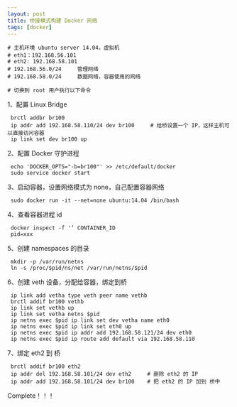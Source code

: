 ```yaml
---
layout: post
title: 桥接模式构建 Docker 网络
tags: [docker]
---
```

    
    # 主机环境 ubuntu server 14.04，虚拟机
    # eth1：192.168.56.101
    # eth2: 192.168.58.101
    # 192.168.56.0/24     管理网络
    # 192.168.58.0/24     数据网络，容器使用的网络
    
    # 切换到 root 用户执行以下命令
    

1、配置 Linux Bridge
    
     brctl addbr br100
     ip addr add 192.168.58.110/24 dev br100     # 给桥设置一个 IP，这样主机可以直接访问容器
     ip link set dev br100 up
    

2、配置 Docker 守护进程
    
     echo 'DOCKER_OPTS="-b=br100"' >> /etc/default/docker
     sudo service docker start
    

3、启动容器，设置网络模式为 none，自己配置容器网络
    
     sudo docker run -it --net=none ubuntu:14.04 /bin/bash
    

4、查看容器进程 id
    
     docker inspect -f '’ CONTAINER_ID
     pid=xxx
    

5、创建 namespaces 的目录
    
     mkdir -p /var/run/netns
     ln -s /proc/$pid/ns/net /var/run/netns/$pid
    

6、创建 veth 设备，分配给容器，绑定到桥
    
     ip link add vetha type veth peer name vethb
     brctl addif br100 vethb 
     ip link set vethb up
     ip link set vetha netns $pid
     ip netns exec $pid ip link set dev vetha name eth0 
     ip netns exec $pid ip link set eth0 up 
     ip netns exec $pid ip addr add 192.168.58.121/24 dev eth0 
     ip netns exec $pid ip route add default via 192.168.58.110
    

7、绑定 eth2 到 桥
    
     brctl addif br100 eth2
     ip addr del 192.168.58.101/24 dev eth2     # 删除 eth2 的 IP
     ip addr add 192.168.58.101/24 dev br100    # 把 eth2 的 IP 加到 桥中
    

Complete！！！
